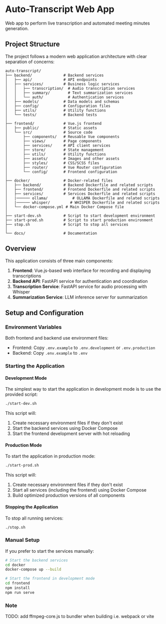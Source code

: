 # Auto-Transcript Web App

Web app to perform live transcription and automated meeting minutes generation.

## Project Structure

The project follows a modern web application architecture with clear separation of concerns:

```
auto-transcript/
├── backend/              # Backend services
│   ├── api/              # API endpoints
│   ├── services/         # Business logic services
│   │   ├── transcription/  # Audio transcription services
│   │   ├── summary/        # Text summarization services
│   │   └── auth/           # Authentication services
│   ├── models/           # Data models and schemas
│   ├── config/           # Configuration files
│   ├── utils/            # Utility functions
│   └── tests/            # Backend tests
│
├── frontend/             # Vue.js frontend
│   ├── public/           # Static assets
│   └── src/              # Source code
│       ├── components/   # Reusable Vue components
│       ├── views/        # Page components
│       ├── services/     # API client services
│       ├── store/        # State management
│       ├── utils/        # Utility functions
│       ├── assets/       # Images and other assets
│       ├── styles/       # CSS/SCSS files
│       ├── router/       # Vue Router configuration
│       └── config/       # Frontend configuration
│
├── docker/               # Docker-related files
│   ├── backend/          # Backend Dockerfile and related scripts
│   ├── frontend/         # Frontend Dockerfile and related scripts
│   ├── services/         # Services Dockerfile and related scripts
│   |────── ollama/           # OLLAMA Dockerfile and related scripts
│   |────── whisper/         # WHISPER Dockerfile and related scripts
│   └── docker-compose.yml # Main Docker Compose file
│
├── start-dev.sh          # Script to start development environment
├── start-prod.sh         # Script to start production environment
├── stop.sh               # Script to stop all services
│
└── docs/                 # Documentation
```

## Overview

This application consists of three main components:

1. **Frontend**: Vue.js-based web interface for recording and displaying transcriptions
2. **Backend API**: FastAPI service for authentication and coordination
3. **Transcription Service**: FastAPI service for audio processing with Whisper
4. **Summarization Service**: LLM inference server for summarization

## Setup and Configuration

### Environment Variables

Both frontend and backend use environment files:

- Frontend: Copy `.env.example` to `.env.development` or `.env.production`
- Backend: Copy `.env.example` to `.env`

### Starting the Application

#### Development Mode

The simplest way to start the application in development mode is to use the provided script:

```bash
./start-dev.sh
```

This script will:
1. Create necessary environment files if they don't exist
2. Start the backend services using Docker Compose
3. Start the frontend development server with hot reloading

#### Production Mode

To start the application in production mode:

```bash
./start-prod.sh
```

This script will:
1. Create necessary environment files if they don't exist
2. Start all services (including the frontend) using Docker Compose
3. Build optimized production versions of all components

#### Stopping the Application

To stop all running services:

```bash
./stop.sh
```

### Manual Setup

If you prefer to start the services manually:

```bash
# Start the backend services
cd docker
docker-compose up --build

# Start the frontend in development mode
cd frontend
npm install
npm run serve
```

### Note

TODO: add ffmpeg-core.js to bundler when building i.e. webpack or vite
